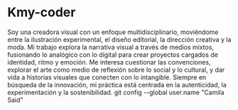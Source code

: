 # Kmy-coder

Soy una creadora visual con un enfoque multidisciplinario, moviéndome entre la ilustración experimental, el diseño editorial, la dirección creativa y la moda. Mi trabajo explora la narrativa visual a través de medios mixtos, fusionando lo analógico con lo digital para crear proyectos cargados de identidad, ritmo y emoción. Me interesa cuestionar las convenciones, explorar el arte como medio de reflexión sobre lo social y lo cultural, y dar vida a historias visuales que conecten con lo intangible. Siempre en búsqueda de la innovación, mi práctica está centrada en la autenticidad, la experimentación y la sostenibilidad.
git config --global user.name "Camila Said"


